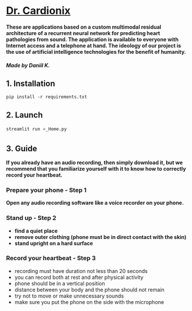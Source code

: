 # [Dr. Cardionix](https://cardionix.streamlit.app/)

**These are applications based on 
a custom multimodal residual architecture of a recurrent neural network 
for predicting heart pathologies from sound. 
The application is available to everyone with Internet access and a telephone at hand. 
The ideology of our project is the use of artificial intelligence technologies 
for the benefit of humanity.**

#### <i>Made by Daniil K.</i>

## 1. Installation
```shell
pip install -r requirements.txt
```

## 2. Launch
```shell
streamlit run ⭐️_Home.py
```

## 3. Guide
**If you already have an audio recording, then simply download it, 
but we recommend that you familiarize yourself with it 
to know how to correctly record your heartbeat.**

### Prepare your phone - Step 1
**Open any audio recording software like a voice recorder on your phone.**

### Stand up - Step 2
- **find a quiet place**
- **remove outer clothing (phone must be in direct contact with the skin)**
- **stand upright on a hard surface**

### Record your heartbeat - Step 3
- recording must have duration not less than 20 seconds
- you can record both at rest and after physical activity 
- phone should be in a vertical position
- distance between your body and the phone should not remain
- try not to move or make unnecessary sounds
- make sure you put the phone on the side with the microphone